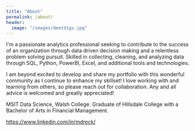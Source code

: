```yaml
---
title: "About"
permalink: /about/
header:
  image: "/images/deetdigs.jpg"
---
```

I'm a passionate analytics professional seeking to contribute to the success of an organization through data driven decision making and a relentless problem solving pursuit. Skilled in collecting, cleaning, and analyzing data through SQL, Python, PowerBI, Excel, and additional tools and technologies.

I am beyond excited to develop and share my portfolio with this wonderful community as I continue to enhance my skillset! I love working with and learning from others, so please reach out for collaboration. Any and all advice is welcomed and greatly appreciated!

MSIT Data Science, Walsh College. Graduate of Hillsdale College with a Bachelor of Arts in Financial Management.

https://www.linkedin.com/in/mdreck/

